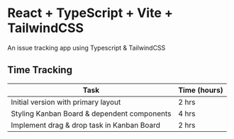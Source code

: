 # React + TypeScript + Vite + TailwindCSS

An issue tracking app using Typescript & TailwindCSS

## Time Tracking
| Task                                          | Time (hours)  |
| --------------------------------------------- | ------------- |
| Initial version with primary layout           | 2 hrs         |
| Styling Kanban Board & dependent components   | 4 hrs         |
| Implement drag & drop task in Kanban Board    | 2 hrs         |
